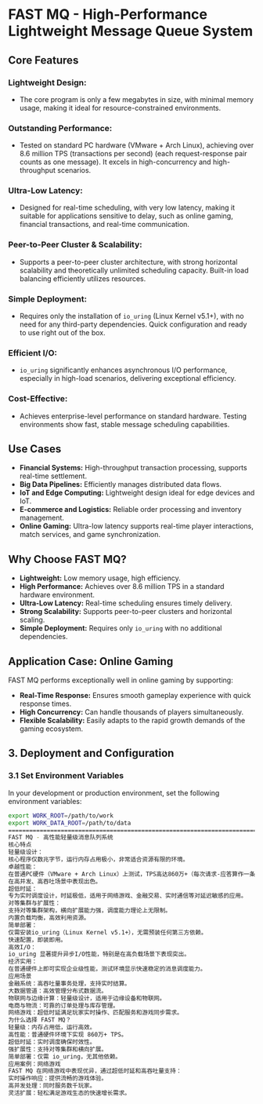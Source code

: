 # FAST MQ - High-Performance Lightweight Message Queue System

## Core Features

### Lightweight Design:
- The core program is only a few megabytes in size, with minimal memory usage, making it ideal for resource-constrained environments.

### Outstanding Performance:
- Tested on standard PC hardware (VMware + Arch Linux), achieving over 8.6 million TPS (transactions per second) (each request-response pair counts as one message). It excels in high-concurrency and high-throughput scenarios.

### Ultra-Low Latency:
- Designed for real-time scheduling, with very low latency, making it suitable for applications sensitive to delay, such as online gaming, financial transactions, and real-time communication.

### Peer-to-Peer Cluster & Scalability:
- Supports a peer-to-peer cluster architecture, with strong horizontal scalability and theoretically unlimited scheduling capacity. Built-in load balancing efficiently utilizes resources.

### Simple Deployment:
- Requires only the installation of `io_uring` (Linux Kernel v5.1+), with no need for any third-party dependencies. Quick configuration and ready to use right out of the box.

### Efficient I/O:
- `io_uring` significantly enhances asynchronous I/O performance, especially in high-load scenarios, delivering exceptional efficiency.

### Cost-Effective:
- Achieves enterprise-level performance on standard hardware. Testing environments show fast, stable message scheduling capabilities.

## Use Cases

- **Financial Systems:** High-throughput transaction processing, supports real-time settlement.
- **Big Data Pipelines:** Efficiently manages distributed data flows.
- **IoT and Edge Computing:** Lightweight design ideal for edge devices and IoT.
- **E-commerce and Logistics:** Reliable order processing and inventory management.
- **Online Gaming:** Ultra-low latency supports real-time player interactions, match services, and game synchronization.

## Why Choose FAST MQ?

- **Lightweight:** Low memory usage, high efficiency.
- **High Performance:** Achieves over 8.6 million TPS in a standard hardware environment.
- **Ultra-Low Latency:** Real-time scheduling ensures timely delivery.
- **Strong Scalability:** Supports peer-to-peer clusters and horizontal scaling.
- **Simple Deployment:** Requires only `io_uring` with no additional dependencies.

## Application Case: Online Gaming

FAST MQ performs exceptionally well in online gaming by supporting:
- **Real-Time Response:** Ensures smooth gameplay experience with quick response times.
- **High Concurrency:** Can handle thousands of players simultaneously.
- **Flexible Scalability:** Easily adapts to the rapid growth demands of the gaming ecosystem.

## 3. Deployment and Configuration

### 3.1 Set Environment Variables
In your development or production environment, set the following environment variables:

```bash
export WORK_ROOT=/path/to/work
export WORK_DATA_ROOT=/path/to/data
====================================================================================================================
FAST MQ - 高性能轻量级消息队列系统
核心特点
轻量级设计：
核心程序仅数兆字节，运行内存占用极小，非常适合资源有限的环境。
卓越性能：
在普通PC硬件（VMware + Arch Linux）上测试，TPS高达860万+（每次请求-应答算作一条消息）。
在高并发、高吞吐场景中表现出色。
超低时延：
专为实时调度设计，时延极低，适用于网络游戏、金融交易、实时通信等对延迟敏感的应用。
对等集群与扩展性：
支持对等集群架构，横向扩展能力强，调度能力理论上无限制。
内置负载均衡，高效利用资源。
简单部署：
仅需安装io_uring（Linux Kernel v5.1+），无需预装任何第三方依赖。
快速配置，即装即用。
高效I/O：
io_uring 显著提升异步I/O性能，特别是在高负载场景下表现突出。
经济实用：
在普通硬件上即可实现企业级性能，测试环境显示快速稳定的消息调度能力。
应用场景
金融系统：高吞吐量事务处理，支持实时结算。
大数据管道：高效管理分布式数据流。
物联网与边缘计算：轻量级设计，适用于边缘设备和物联网。
电商与物流：可靠的订单处理与库存管理。
网络游戏：超低时延满足玩家实时操作、匹配服务和游戏同步需求。
为什么选择 FAST MQ？
轻量级：内存占用低，运行高效。
高性能：普通硬件环境下实现 860万+ TPS。
超低时延：实时调度确保时效性。
强扩展性：支持对等集群和横向扩展。
简单部署：仅需 io_uring，无其他依赖。
应用案例：网络游戏
FAST MQ 在网络游戏中表现优异，通过超低时延和高吞吐量支持：
实时操作响应：提供流畅的游戏体验。
高并发处理：同时服务数千玩家。
灵活扩展：轻松满足游戏生态的快速增长需求。
